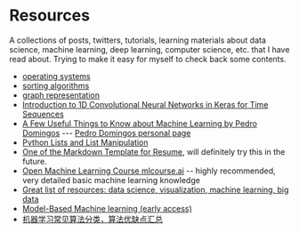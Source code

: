 # Resources
A collections of posts, twitters, tutorials, learning materials about data science, machine learning, deep learning, computer science, etc. that I have read about. Trying to make it easy for myself to check back some contents. 


* [operating systems](http://pages.cs.wisc.edu/~remzi/OSTEP/)
* [sorting algorithms](https://brilliant.org/wiki/sorting-algorithms/)
* [graph representation](https://www.khanacademy.org/computing/computer-science/algorithms/graph-representation/a/describing-graphs)
* [Introduction to 1D Convolutional Neural Networks in Keras for Time Sequences](https://blog.goodaudience.com/introduction-to-1d-convolutional-neural-networks-in-keras-for-time-sequences-3a7ff801a2cf)
* [A Few Useful Things to Know about Machine Learning by Pedro Domingos](https://homes.cs.washington.edu/~pedrod/papers/cacm12.pdf) --- [Pedro Domingos personal page](https://homes.cs.washington.edu/~pedrod/)
* [Python Lists and List Manipulation](https://hackernoon.com/python-basics-6-lists-and-list-manipulation-a56be62b1f95)
* [One of the Markdown Template for Resume](https://mszep.github.io/pandoc_resume/),  will definitely try this in the future. 
* [Open Machine Learning Course mlcourse.ai](https://mlcourse.ai/) -- highly recommended, very detailed basic machine learning knowledge
* [Great list of resources: data science, visualization, machine learning, big data](https://www.datasciencecentral.com/profiles/blogs/great-list-of-resources-data-science-visualization-machine-learni)
* [Model-Based Machine learning (early access)](http://mbmlbook.com/)
* [机器学习常见算法分类，算法优缺点汇总](https://blog.csdn.net/YCM1101743158/article/details/70170549)
